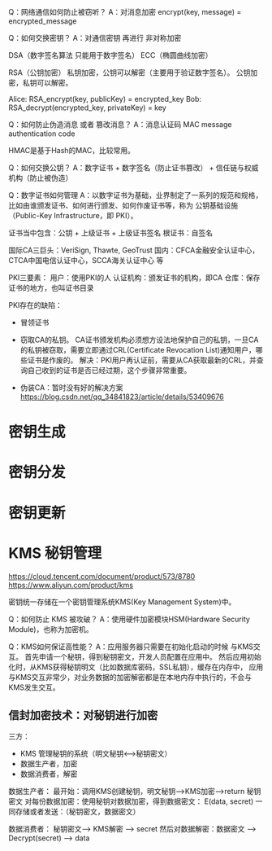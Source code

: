 

Q：网络通信如何防止被窃听？
A：对消息加密  encrypt(key, message) = encrypted_message

Q：如何交换密钥？
A：对通信密钥 再进行 非对称加密

DSA（数字签名算法 只能用于数字签名）
ECC（椭圆曲线加密）

RSA（公钥加密）
私钥加密，公钥可以解密（主要用于验证数字签名）。
公钥加密，私钥可以解密。

Alice: RSA_encrypt(key, publicKey) = encrypted_key
Bob: RSA_decrypt(encrypted_key, privateKey) = key


Q：如何防止伪造消息 或者 篡改消息？
A：消息认证码 MAC message authentication code

HMAC是基于Hash的MAC，比较常用。

Q：如何交换公钥？
A：数字证书 + 数字签名（防止证书篡改） + 信任链与权威机构（防止被伪造）

Q：数字证书如何管理
A：以数字证书为基础，业界制定了一系列的规范和规格，比如由谁颁发证书、如何进行颁发、如何作废证书等，称为 公钥基础设施（Public-Key Infrastructure，即 PKI）。

证书当中包含：公钥 + 上级证书 + 上级证书签名
根证书：自签名


国际CA三巨头：VeriSign, Thawte, GeoTrust
国内：CFCA金融安全认证中心，CTCA中国电信认证中心，SCCA海关认证中心 等


PKI三要素：
用户：使用PKI的人
认证机构：颁发证书的机构，即CA
仓库：保存证书的地方，也叫证书目录


PKI存在的缺陷：
- 冒领证书
- 窃取CA的私钥。
CA证书颁发机构必须想方设法地保护自己的私钥，一旦CA的私钥被窃取，需要立即通过CRL(Certificate Revocation List)通知用户，哪些证书是作废的。
解决：PKI用户再认证前，需要从CA获取最新的CRL，并查询自己收到的证书是否已经过期，这个步骤非常重要。

- 伪装CA：暂时没有好的解决方案
https://blog.csdn.net/qq_34841823/article/details/53409676


# 密钥生成
# 密钥分发
# 密钥更新
# KMS 秘钥管理
https://cloud.tencent.com/document/product/573/8780
https://www.aliyun.com/product/kms

密钥统一存储在一个密钥管理系统KMS(Key Management System)中。

Q：如何防止 KMS 被攻破？
A：使用硬件加密模块HSM(Hardware Security Module)，也称为加密机。

Q：KMS如何保证高性能？
A：应用服务器只需要在初始化启动的时候 与KMS交互。
首先申请一个秘钥，得到秘钥密文，开发人员配置在应用中。
然后应用初始化时，从KMS获得秘钥明文（比如数据库密码，SSL私钥），缓存在内存中，
应用与KMS交互非常少，对业务数据的加密解密都是在本地内存中执行的，不会与KMS发生交互。

## 信封加密技术：对秘钥进行加密
三方：
- KMS 管理秘钥的系统（明文秘钥<-->秘钥密文）
- 数据生产者，加密
- 数据消费者，解密

数据生产者：
最开始：调用KMS创建秘钥，明文秘钥-->KMS加密-->return 秘钥密文
对每份数据加密：使用秘钥对数据加密，得到数据密文： E(data, secret)
一同存储或者发送：（秘钥密文，数据密文）

数据消费者：
秘钥密文--> KMS解密 --> secret
然后对数据解密：数据密文 --> Decrypt(secret) --> data

